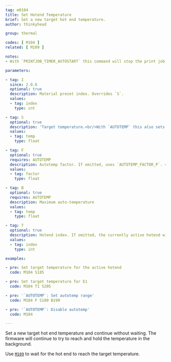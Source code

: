 ```yaml
---
tag: m0104
title: Set Hotend Temperature
brief: Set a new target hot end temperature.
author: thinkyhead

group: thermal

codes: [ M104 ]
related: [ M109 ]

notes:
- With `PRINTJOB_TIMER_AUTOSTART` this command will stop the print job timer if the temperature is set at or below half of `EXTRUDE_MINTEMP`.

parameters:

- tag: I
  since: 2.0.6
  optional: true
  description: Material preset index. Overrides `S`.
  values:
  - tag: index
    type: int

- tag: S
  optional: true
  description: 'Target temperature.<br/>With `AUTOTEMP` this also sets the min auto-temperature.'
  values:
  - tag: temp
    type: float

- tag: F
  optional: true
  requires: AUTOTEMP
  description: Autotemp factor. If omitted, uses `AUTOTEMP_FACTOR_P`. <br/>With `AUTOTEMP_PROPORTIONAL` enabled `F0` disables autotemp.
  values:
  - tag: factor
    type: float

- tag: B
  optional: true
  requires: AUTOTEMP
  description: Maximum auto-temperature
  values:
  - tag: temp
    type: float

- tag: T
  optional: true
  description: Hotend index. If omitted, the currently active hotend will be used.
  values:
  - tag: index
    type: int

examples:

- pre: Set target temperature for the active hotend
  code: M104 S185

- pre: Set target temperature for E1
  code: M104 T1 S205

- pre: '`AUTOTEMP`: Set autotemp range'
  code: M104 F S180 B190

- pre: '`AUTOTEMP`: Disable autotemp'
  code: M104

---
```


Set a new target hot end temperature and continue without waiting. The firmware will continue to try to reach and hold the temperature in the background.

Use [`M109`](/docs/gcode/M109.html) to wait for the hot end to reach the target temperature.
